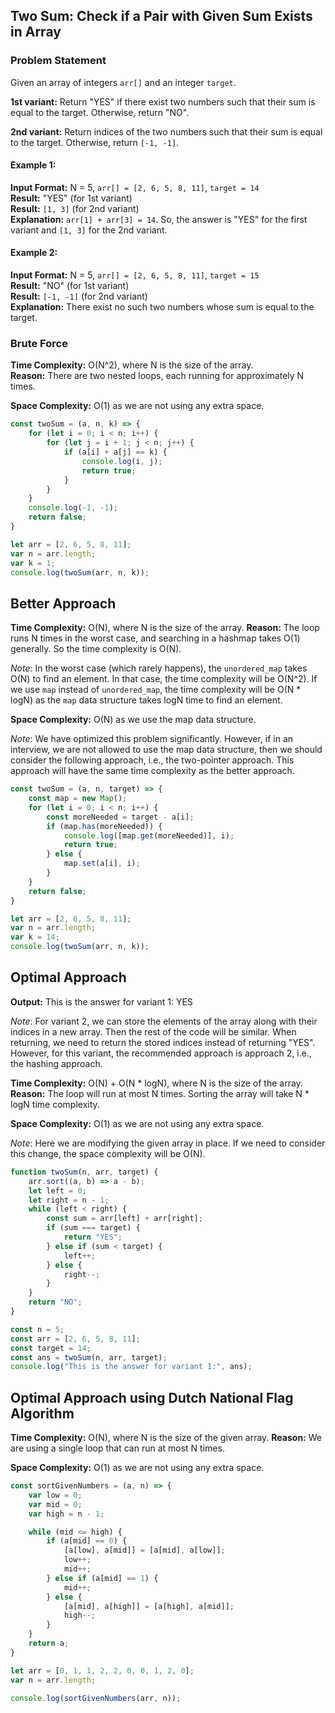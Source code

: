 ## Two Sum: Check if a Pair with Given Sum Exists in Array

### Problem Statement
Given an array of integers `arr[]` and an integer `target`.

**1st variant:** Return "YES" if there exist two numbers such that their sum is equal to the target. Otherwise, return "NO".

**2nd variant:** Return indices of the two numbers such that their sum is equal to the target. Otherwise, return `[-1, -1]`.

#### Example 1:
**Input Format:** N = 5, `arr[] = [2, 6, 5, 8, 11]`, `target = 14`  
**Result:** "YES" (for 1st variant)  
**Result:** `[1, 3]` (for 2nd variant)  
**Explanation:** `arr[1] + arr[3] = 14`. So, the answer is "YES" for the first variant and `[1, 3]` for the 2nd variant.

#### Example 2:
**Input Format:** N = 5, `arr[] = [2, 6, 5, 8, 11]`, `target = 15`  
**Result:** "NO" (for 1st variant)  
**Result:** `[-1, -1]` (for 2nd variant)  
**Explanation:** There exist no such two numbers whose sum is equal to the target.

### Brute Force
**Time Complexity:** O(N^2), where N is the size of the array.  
**Reason:** There are two nested loops, each running for approximately N times.

**Space Complexity:** O(1) as we are not using any extra space.

```javascript
const twoSum = (a, n, k) => {
    for (let i = 0; i < n; i++) {
        for (let j = i + 1; j < n; j++) {
            if (a[i] + a[j] == k) {
                console.log(i, j);
                return true;
            }
        }
    }
    console.log(-1, -1);
    return false;
}

let arr = [2, 6, 5, 8, 11];
var n = arr.length;
var k = 1;
console.log(twoSum(arr, n, k));

```

## Better Approach

**Time Complexity:** O(N), where N is the size of the array.
**Reason:** The loop runs N times in the worst case, and searching in a hashmap takes O(1) generally. So the time complexity is O(N).

*Note*: In the worst case (which rarely happens), the `unordered_map` takes O(N) to find an element. In that case, the time complexity will be O(N^2). If we use `map` instead of `unordered_map`, the time complexity will be O(N * logN) as the `map` data structure takes logN time to find an element.

**Space Complexity:** O(N) as we use the map data structure.

*Note*: We have optimized this problem significantly. However, if in an interview, we are not allowed to use the map data structure, then we should consider the following approach, i.e., the two-pointer approach. This approach will have the same time complexity as the better approach.

```javascript
const twoSum = (a, n, target) => {
    const map = new Map();
    for (let i = 0; i < n; i++) {
        const moreNeeded = target - a[i];
        if (map.has(moreNeeded)) {
            console.log([map.get(moreNeeded)], i);
            return true;
        } else {
            map.set(a[i], i);
        }
    }
    return false;
}

let arr = [2, 6, 5, 8, 11];
var n = arr.length;
var k = 14;
console.log(twoSum(arr, n, k));
```

## Optimal Approach

**Output:** This is the answer for variant 1: YES

*Note*: For variant 2, we can store the elements of the array along with their indices in a new array. Then the rest of the code will be similar. When returning, we need to return the stored indices instead of returning "YES". However, for this variant, the recommended approach is approach 2, i.e., the hashing approach.

**Time Complexity:** O(N) + O(N * logN), where N is the size of the array.
**Reason:** The loop will run at most N times. Sorting the array will take N * logN time complexity.

**Space Complexity:** O(1) as we are not using any extra space.

*Note*: Here we are modifying the given array in place. If we need to consider this change, the space complexity will be O(N).

```javascript
function twoSum(n, arr, target) {
    arr.sort((a, b) => a - b);
    let left = 0;
    let right = n - 1;
    while (left < right) {
        const sum = arr[left] + arr[right];
        if (sum === target) {
            return "YES";
        } else if (sum < target) {
            left++;
        } else {
            right--;
        }
    }
    return "NO";
}

const n = 5;
const arr = [2, 6, 5, 8, 11];
const target = 14;
const ans = twoSum(n, arr, target);
console.log("This is the answer for variant 1:", ans);
```

## Optimal Approach using Dutch National Flag Algorithm

**Time Complexity:** O(N), where N is the size of the given array.
**Reason:** We are using a single loop that can run at most N times.

**Space Complexity:** O(1) as we are not using any extra space.

```javascript
const sortGivenNumbers = (a, n) => {
    var low = 0;
    var mid = 0;
    var high = n - 1;

    while (mid <= high) {
        if (a[mid] == 0) {
            [a[low], a[mid]] = [a[mid], a[low]];
            low++;
            mid++;
        } else if (a[mid] == 1) {
            mid++;
        } else {
            [a[mid], a[high]] = [a[high], a[mid]];
            high--;
        }
    }
    return a;
}

let arr = [0, 1, 1, 2, 2, 0, 0, 1, 2, 0];
var n = arr.length;

console.log(sortGivenNumbers(arr, n));
```

